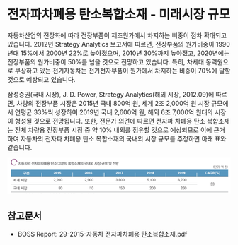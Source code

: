 # 전자파차폐용 탄소복합소재 - 미래시장 규모


자동차산업의 전장화에 따라 전장부품이 제조원가에서 차지하는 비중이 점차 확대되고 있습니다. 2012년 Strategy Analytics 보고서에 따르면, 전장부품의 원가비중이 1990년대 15%에서 2000년 22%로 높아졌으며, 2010년 30%까지 높아졌고, 2020년에는 전장부품의 원가비중이 50%를 넘을 것으로 전망하고 있습니다. 특히, 차세대 동력원으로 부상하고 있는 전기자동차는 전기전자부품이 원가에서 차지하는 비중이 70%에 달할 것으로 예상되고 있습니다.


삼성증권(국내 시장), J. D. Power, Strategy Analytics(해외 시장, 2012.09)에 따르면, 차량의 전장부품 시장은 2015년 국내 800억 원, 세계 2조 2,000억 원 시장 규모에서 연평균 33%씩 성장하여 2019년 국내 2,600억 원, 해외 6조 7,000억 원대의 시장이 형성될 것으로 전망됩니다. 또한, 전문가 의견에 따르면 전자파 차폐용 탄소 복합소재는 전체 차량용 전장부품 시장 중 약 10% 내외를 점유할 것으로 예상되므로 이에 근거하여 자동차의 전자파 차폐용 탄소 복합소재의 국내외 시장 규모를 추정하면 아래 표와 같습니다.


![](./images/전자파차폐용탄소복합소재_Q14_1_1.PNG)


## 참고문서
- BOSS Report: 29-2015-자동차 전자파차폐용 탄소복합소재.pdf
